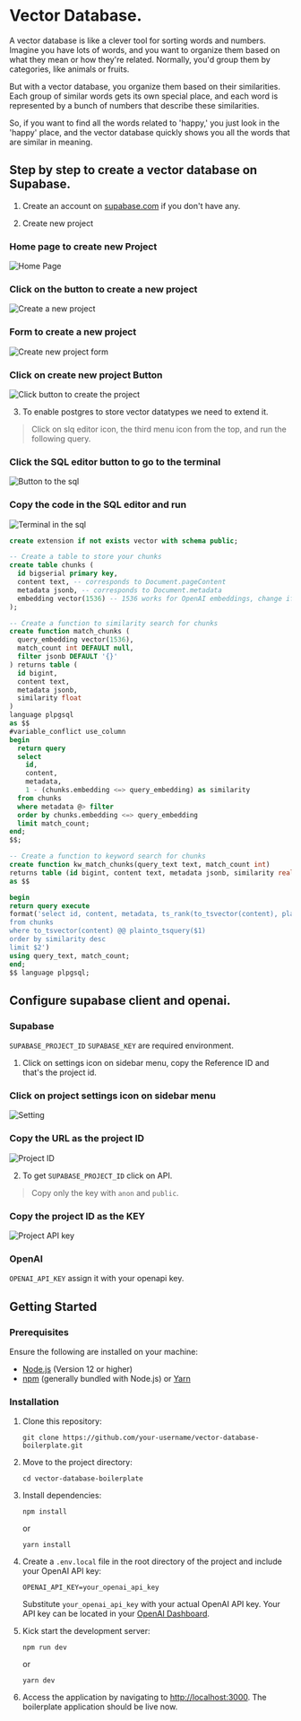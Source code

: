 # Vector Database.

A vector database is like a clever tool for sorting words and numbers. Imagine you have lots of words, and you want to organize them based on what they mean or how they're related. Normally, you'd group them by categories, like animals or fruits.

But with a vector database, you organize them based on their similarities. Each group of similar words gets its own special place, and each word is represented by a bunch of numbers that describe these similarities.

So, if you want to find all the words related to 'happy,' you just look in the 'happy' place, and the vector database quickly shows you all the words that are similar in meaning.


## Step by step to create a vector database on Supabase.

1. Create an account on [supabase.com](https://supabase.com/dashboard/sign-in?) if you don't have any.

2. Create new project

### Home page to create new Project
![Home Page](./public/images/Home-page.png)

### Click on the button to create a new project
![Create a new project](./public/images/Create-new-project.png)

### Form to create a new project
![Create new project form](./public/images/Create-project-form.png)


### Click on create new project Button
![Click button to create the project](./public/images/Button-to-create.png)

3. To enable postgres to store vector datatypes we need to extend it.

> Click on slq editor icon, the third menu icon from the top, and run the following query.

### Click the SQL editor button to go to the terminal
![Button to the sql](./public/images/Button-to-sql.png)

### Copy the code in the SQL editor and run
![Terminal in the sql](./public/images/SQL-final-run.png)

```SQL
create extension if not exists vector with schema public;

-- Create a table to store your chunks
create table chunks (
  id bigserial primary key,
  content text, -- corresponds to Document.pageContent
  metadata jsonb, -- corresponds to Document.metadata
  embedding vector(1536) -- 1536 works for OpenAI embeddings, change if needed
);

-- Create a function to similarity search for chunks
create function match_chunks (
  query_embedding vector(1536),
  match_count int DEFAULT null,
  filter jsonb DEFAULT '{}'
) returns table (
  id bigint,
  content text,
  metadata jsonb,
  similarity float
)
language plpgsql
as $$
#variable_conflict use_column
begin
  return query
  select
    id,
    content,
    metadata,
    1 - (chunks.embedding <=> query_embedding) as similarity
  from chunks
  where metadata @> filter
  order by chunks.embedding <=> query_embedding
  limit match_count;
end;
$$;

-- Create a function to keyword search for chunks
create function kw_match_chunks(query_text text, match_count int)
returns table (id bigint, content text, metadata jsonb, similarity real)
as $$

begin
return query execute
format('select id, content, metadata, ts_rank(to_tsvector(content), plainto_tsquery($1)) as similarity
from chunks
where to_tsvector(content) @@ plainto_tsquery($1)
order by similarity desc
limit $2')
using query_text, match_count;
end;
$$ language plpgsql;
```


## Configure supabase client and openai.

### Supabase
`SUPABASE_PROJECT_ID` `SUPABASE_KEY` are required environment.


1. Click on settings icon on sidebar menu, copy the Reference ID and that's the project id.

### Click on project settings icon on sidebar menu
![Setting](./public/images/project-setting.png)

### Copy the URL as the project ID
![Project ID](./public/images/Focused-api.png)


2. To get `SUPABASE_PROJECT_ID` click on API.
> Copy only the key with `anon` and `public`.

### Copy the project ID as the KEY
![Project API key](./public/images/API-key.png)

### OpenAI
`OPENAI_API_KEY` assign it with your openapi key.

## Getting Started

### Prerequisites

Ensure the following are installed on your machine:

-   [Node.js](https://nodejs.org/en/download/) (Version 12 or higher)
-   [npm](https://www.npmjs.com/get-npm) (generally bundled with Node.js) or [Yarn](https://yarnpkg.com/getting-started/install)

### Installation

1.  Clone this repository:

    `git clone https://github.com/your-username/vector-database-boilerplate.git`

2.  Move to the project directory:

    `cd vector-database-boilerplate`

3.  Install dependencies:

    `npm install`

    or

    `yarn install`

4.  Create a `.env.local` file in the root directory of the project and include your OpenAI API key:

    `OPENAI_API_KEY=your_openai_api_key`

    Substitute `your_openai_api_key` with your actual OpenAI API key. Your API key can be located in your [OpenAI Dashboard](https://platform.openai.com/account/api-keys).

5.  Kick start the development server:

    `npm run dev`

    or

    `yarn dev`

6.  Access the application by navigating to [http://localhost:3000](http://localhost:3000/). The boilerplate application should be live now.


